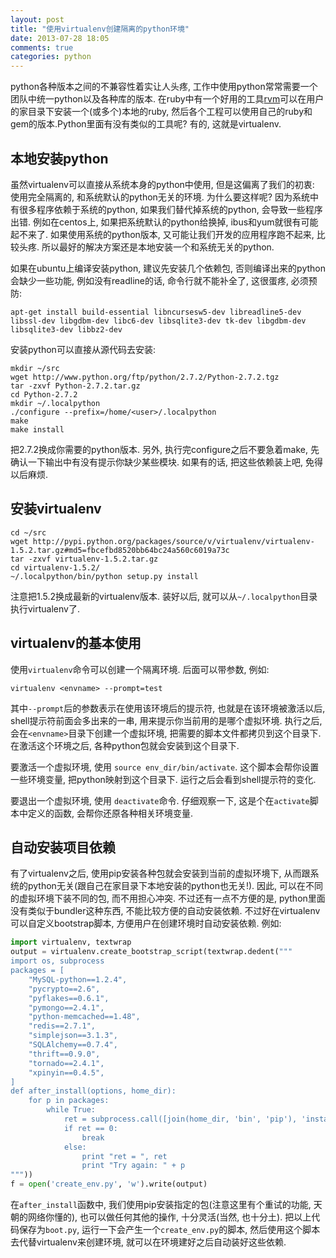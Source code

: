 ```yaml
---
layout: post
title: "使用virtualenv创建隔离的python环境"
date: 2013-07-28 18:05
comments: true
categories: python
---
```


python各种版本之间的不兼容性着实让人头疼, 工作中使用python常常需要一个团队中统一python以及各种库的版本. 在ruby中有一个好用的工具[rvm](<rvm.io>)可以在用户的家目录下安装一个(或多个)本地的ruby, 然后各个工程可以使用自己的ruby和gem的版本.Python里面有没有类似的工具呢? 有的, 这就是virtualenv. 

## 本地安装python 

虽然virtualenv可以直接从系统本身的python中使用, 但是这偏离了我们的初衷: 使用完全隔离的, 和系统默认的python无关的环境. 为什么要这样呢? 因为系统中有很多程序依赖于系统的python, 如果我们替代掉系统的python, 会导致一些程序出错. 例如在centos上, 如果把系统默认的python给换掉, ibus和yum就很有可能起不来了. 如果使用系统的python版本, 又可能让我们开发的应用程序跑不起来, 比较头疼. 所以最好的解决方案还是本地安装一个和系统无关的python.

如果在ubuntu上编译安装python, 建议先安装几个依赖包, 否则编译出来的python会缺少一些功能, 例如没有readline的话, 命令行就不能补全了, 这很蛋疼, 必须预防:

	apt-get install build-essential libncursesw5-dev libreadline5-dev libssl-dev libgdbm-dev libc6-dev libsqlite3-dev tk-dev libgdbm-dev libsqlite3-dev libbz2-dev

安装python可以直接从源代码去安装:

	mkdir ~/src
	wget http://www.python.org/ftp/python/2.7.2/Python-2.7.2.tgz
	tar -zxvf Python-2.7.2.tar.gz
	cd Python-2.7.2
	mkdir ~/.localpython
	./configure --prefix=/home/<user>/.localpython
	make
	make install

把2.7.2换成你需要的python版本. 另外, 执行完configure之后不要急着make, 先确认一下输出中有没有提示你缺少某些模块. 如果有的话, 把这些依赖装上吧, 免得以后麻烦.

## 安装virtualenv

	cd ~/src
	wget http://pypi.python.org/packages/source/v/virtualenv/virtualenv-1.5.2.tar.gz#md5=fbcefbd8520bb64bc24a560c6019a73c
	tar -zxvf virtualenv-1.5.2.tar.gz
	cd virtualenv-1.5.2/ 
	~/.localpython/bin/python setup.py install

注意把1.5.2换成最新的virtualenv版本. 装好以后, 就可以从`~/.localpython`目录执行virtualenv了.

## virtualenv的基本使用

使用`virtualenv`命令可以创建一个隔离环境. 后面可以带参数, 例如:

	virtualenv <envname> --prompt=test

其中`--prompt`后的参数表示在使用该环境后的提示符, 也就是在该环境被激活以后, shell提示符前面会多出来的一串, 用来提示你当前用的是哪个虚拟环境. 执行之后, 会在`<envname>`目录下创建一个虚拟环境, 把需要的脚本文件都拷贝到这个目录下. 在激活这个环境之后, 各种python包就会安装到这个目录下.

要激活一个虚拟环境, 使用 `source env_dir/bin/activate`. 这个脚本会帮你设置一些环境变量, 把python映射到这个目录下. 运行之后会看到shell提示符的变化.

要退出一个虚拟环境, 使用 `deactivate`命令. 仔细观察一下, 这是个在`activate`脚本中定义的函数, 会帮你还原各种相关环境变量.

## 自动安装项目依赖

有了virtualenv之后, 使用pip安装各种包就会安装到当前的虚拟环境下, 从而跟系统的python无关(跟自己在家目录下本地安装的python也无关!). 因此, 可以在不同的虚拟环境下装不同的包, 而不用担心冲突. 不过还有一点不方便的是, python里面没有类似于bundler这种东西, 不能比较方便的自动安装依赖. 不过好在virtualenv可以自定义bootstrap脚本, 方便用户在创建环境时自动安装依赖. 例如:

```python
import virtualenv, textwrap
output = virtualenv.create_bootstrap_script(textwrap.dedent("""
import os, subprocess
packages = [
    "MySQL-python==1.2.4",
    "pycrypto==2.6",
    "pyflakes==0.6.1",
    "pymongo==2.4.1",
    "python-memcached==1.48",
    "redis==2.7.1",
    "simplejson==3.1.3",
    "SQLAlchemy==0.7.4",
    "thrift==0.9.0",
    "tornado==2.4.1",
    "xpinyin==0.4.5",
]
def after_install(options, home_dir):
    for p in packages:
        while True:
            ret = subprocess.call([join(home_dir, 'bin', 'pip'), 'install', p])
            if ret == 0:
                break
            else:
                print "ret = ", ret
                print "Try again: " + p
"""))
f = open('create_env.py', 'w').write(output)
```

在`after_install`函数中, 我们使用pip安装指定的包(注意这里有个重试的功能, 天朝的网络你懂的), 也可以做任何其他的操作, 十分灵活(当然, 也十分土). 
把以上代码保存为`boot.py`, 运行一下会产生一个`create_env.py`的脚本, 然后使用这个脚本去代替virtualenv来创建环境, 就可以在环境建好之后自动装好这些依赖.
